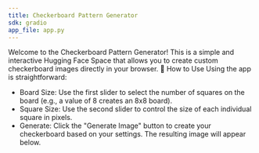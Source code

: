 ```yaml
---
title: Checkerboard Pattern Generator
sdk: gradio
app_file: app.py
---
```


Welcome to the Checkerboard Pattern Generator! This is a simple and interactive Hugging Face Space that allows you to create custom checkerboard images directly in your browser.
🚀 How to Use
Using the app is straightforward:
 * Board Size: Use the first slider to select the number of squares on the board (e.g., a value of 8 creates an 8x8 board).
 * Square Size: Use the second slider to control the size of each individual square in pixels.
 * Generate: Click the "Generate Image" button to create your checkerboard based on your settings. The resulting image will appear below.
